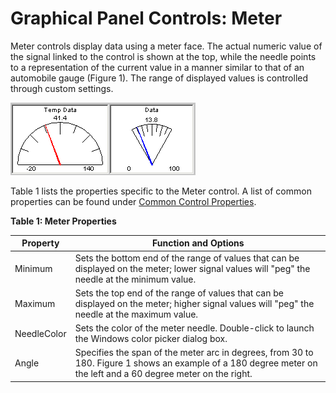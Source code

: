 # Graphical Panel Controls: Meter

Meter controls display data using a meter face. The actual numeric value of the signal linked to the control is shown at the top, while the needle points to a representation of the current value in a manner similar to that of an automobile gauge (Figure 1). The range of displayed values is controlled through custom settings.

![Figure 1: Two example Meter controls showing how data is displayed both numerically and graphically.](../../../../.gitbook/assets/gpctrlMeter.gif)

Table 1 lists the properties specific to the Meter control. A list of common properties can be found under [Common Control Properties](graphical-panel-controls-common-control-properties.md).

**Table 1: Meter Properties**

| Property    | Function and Options                                                                                                                                            |
| ----------- | --------------------------------------------------------------------------------------------------------------------------------------------------------------- |
| Minimum     | Sets the bottom end of the range of values that can be displayed on the meter; lower signal values will "peg" the needle at the minimum value.                  |
| Maximum     | Sets the top end of the range of values that can be displayed on the meter; higher signal values will "peg" the needle at the maximum value.                    |
| NeedleColor | Sets the color of the meter needle. Double-click to launch the Windows color picker dialog box.                                                                 |
| Angle       | Specifies the span of the meter arc in degrees, from 30 to 180. Figure 1 shows an example of a 180 degree meter on the left and a 60 degree meter on the right. |
